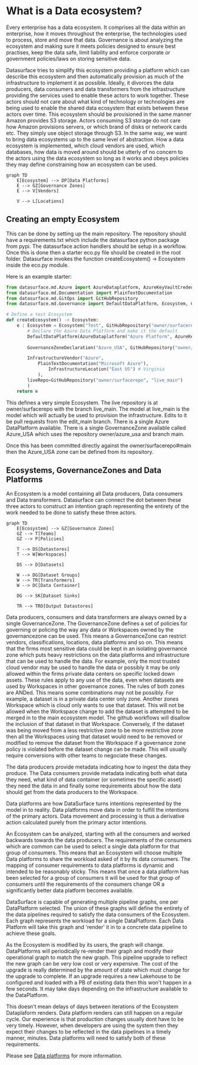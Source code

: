 # What is a Data ecosystem?

Every enterprise has a data ecosystem. It comprises all the data within an enterprise, how it moves throughout the enterprise, the technologies used to process, store and move that data. Governance is about analyzing the ecosystem and making sure it meets policies designed to ensure best practises, keep the data safe, limit liability and enforce corporate or government policies/laws on storing sensitive data.

Datasurface tries to simplify this ecosystem providing a platform which can describe this ecosystem and then automatically provision as much of the infrastructure to implement it as possible. Ideally, it divorces the data producers, data consumers and data transformers from the infrastructure providing the services used to enable these actors to work together. These actors should not care about what kind of technology or technologies are being used to enable the shared data ecosystem that exists between these actors over time. This ecosystem should be provisioned in the same manner Amazon provides S3 storage. Actors consuming S3 storage do not care how Amazon provisions servers, or which brand of disks or network cards etc. They simply use object storage through S3. In the same way, we want to bring data ecosystems up to the same level of abstraction. How a data ecosystem is implemented, which cloud vendors are used, which databases, how data is moved around should be utterly of no concern to the actors using the data ecosystem so long as it works and obeys policies they may define constraining how an ecosystem can be used.

```mermaid
graph TD
    E[Ecosystem] --> DP[Data Platforms]
    E --> GZ[Governance Zones]
    E --> V[Vendors]

    V --> L[Locations]
```

## Creating an empty Ecosystem

This can be done by setting up the main repository. The repository should have a requirements.txt which include the datasurface python package from pypi. The datasurface action handlers should be setup in a workflow. Once this is done then a starter eco.py file should be created in the root folder. Datasurface invokes the function createEcosystem() -> Ecosystem inside the eco.py module.

Here is an example starter:

```python
from datasurface.md.Azure import AzureDataplatform, AzureKeyVaultCredential
from datasurface.md.Documentation import PlainTextDocumentation
from datasurface.md.GitOps import GitHubRepository
from datasurface.md.Governance import DefaultDataPlatform, Ecosystem, GovernanceZoneDeclaration, InfrastructureLocation, InfrastructureVendor

# Define a test Ecosystem
def createEcosystem() -> Ecosystem:
    e : Ecosystem = Ecosystem("Test", GitHubRepository("owner/surfacerepo", "edit_main"),
        # Declare the Azure Data Platform and make it the default
        DefaultDataPlatform(AzureDataplatform("Azure Platform", AzureKeyVaultCredential("vault", "maincred"))),
                              
        GovernanceZoneDeclaration("Azure_USA", GitHubRepository("owner/azure_usa", "main")),

        InfrastructureVendor("Azure",
            PlainTextDocumentation("Microsoft Azure"),
                InfrastructureLocation("East US") # Virginia
            ),
        liveRepo=GitHubRepository("owner/surfacerepo", "live_main")
        )
    return e
```

This defines a very simple Ecosystem. The live repository is at owner/surfacerepo with the branch live_main. The model at live_main is the model which will actually be used to provision the infrastructure. Edits to it be pull requests from the edit_main branch. There is a single Azure DataPlatform available. There is a single GovernanceZone available called Azure_USA which uses the repository owner/azure_usa and branch main.

Once this has been committed directly against the owner/surfacerepo#main then the Azure_USA zone can be defined from its repository.

## Ecosystems, GovernanceZones and Data Platforms

An Ecosystem is a model containing all Data producers, Data consumers and Data transformers. Datasurface can connect the dot between these three actors to construct an intention graph representing the entirety of the work needed to be done to satisfy these three actors.

```mermaid
graph TD
    E[Ecosystem] --> GZ[Governance Zones] 
    GZ --> T[Teams]
    GZ --> P[Policies]

    T --> DS[Datastores]
    T --> W[Workspaces]

    DS --> D[Datasets]

    W --> DG[Dataset Groups]
    W --> TR[Transformers]
    W --> DC[Data Container]

    DG --> SK[Dataset Sinks]

    TR --> TRO[Output Datastores]
```

Data producers, consumers and data transformers are always owned by a single GovernanceZone. The GovernanceZone defines a set of policies for governing or policing the way any data or Workspaces owned by the governancezone can be used. This means a GovernanceZone can restrict vendors, classifications, locations, data platforms and so on. This means that the firms most sensitive data could be kept in an isolating governance zone which puts heavy restrictions on the data platforms and infrastructure that can be used to handle the data. For example, only the most trusted cloud vendor may be used to handle the data or possibly it may be only allowed within the firms private data centers on specific locked down assets. These rules apply to any use of the data, even when datasets are used by Workspaces in other governance zones. The rules of both zones are ANDed. This means some combinations may not be possibly. For example, a dataset is in a private data center only zone. Another zones Workspace which is cloud only wants to use that dataset. This will not be allowed when the Workspace change to add the dataset is attempted to be merged in to the main ecosystem model. The github workflows will disallow the inclusion of that dataset in that Workspace. Conversely, if the dataset was being moved from a less restrictive zone to be more restrictive zone then all the Workspaces using that dataset would need to be removed or modified to remove the dataset from the Workspace if a governance zone policy is violated before the dataset change can be made. This will usually require conversions with other teams to negociate these changes.

The data producers provide metadata indicating how to ingest the data they produce. The Data consumers provide metadata indicating both what data they need, what kind of data container (or sometimes the specific asset) they need the data in and finally some requirements about how the data should get from the data producers to the Workspace.

Data platforms are how DataSurface turns intentions represented by the model in to reality. Data platforms move data in order to fulfill the intentions of the primary actors. Data movement and processing is thus a derivative action calculated purely from the primary actor intentions.

An Ecosystem can be analyzed, starting with all the consumers and worked backwards towards the data producers. The requirements of the consumers which are common can be used to select a single data platform for that group of consumers. This means that an Ecosystem will choose multiple Data platforms to share the workload asked of it by its data consumers. The mapping of consumer requirements to data platforms is dynamic and intended to be reasonably sticky. This means that once a data platform has been selected for a group of consumers it will be used for that group of consumers until the requirements of the consumers change OR a significantly better data platform becomes available.

DataSurface is capable of generating multiple pipeline graphs, one per DataPlatform selected. The union of these graphs will define the entirety of the data pipelines required to satisfy the data consumers of the Ecosystem. Each graph represents the workload for a single DataPlatform. Each Data Platform will take this graph and 'render' it in to a concrete data pipeline to achieve these goals.

As the Ecosystem is modified by its users, the graph will change. DataPlatforms will periodically re-render their graph and modify their operational graph to match the new graph. This pipeline upgrade to reflect the new graph can be very low cost or very expensive. The cost of the upgrade is really determined by the amount of state which must change for the upgrade to complete. If an upgrade requires a new Lakehouse to be configured and loaded with a PB of existing data then this won't happen in a few seconds. It may take days depending on the infrastructure available to the DataPlatform.

This doesn't mean delays of days between iterations of the Ecosystem Dataplaform renders. Data platform renders can still happen on a regular cycle. Our experience is that production changes usually dont have to be very timely. However, when developers are using the system then they expect their changes to be reflected in the data pipelines in a timely manner, minutes. Data platforms will need to satisfy both of these requirements.

Please see [Data platforms](DataPlatform.md) for more information.
